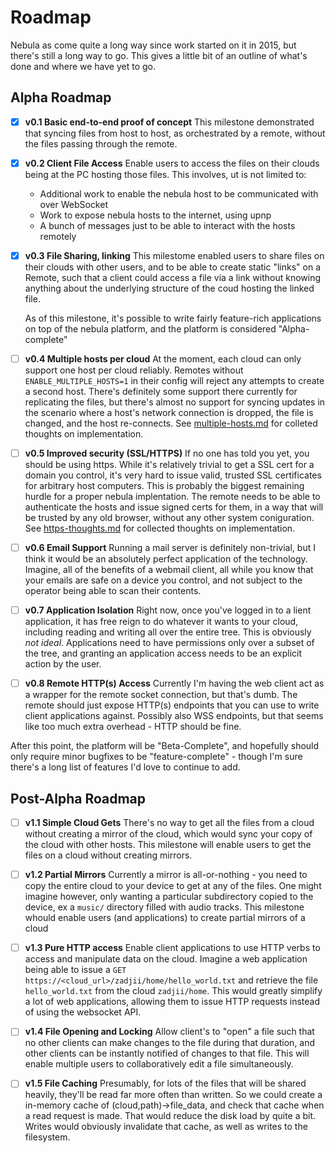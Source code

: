 # Roadmap

Nebula as come quite a long way since work started on it in 2015, but there's still a long way to go. This gives a little bit of an outline of what's done and where we have yet to go.

## Alpha Roadmap

- [x] **v0.1 Basic end-to-end proof of concept**
  This milestone demonstrated that syncing files from host to host, as orchestrated by a remote, without the files passing through the remote.

- [x] **v0.2 Client File Access**
  Enable users to access the files on their clouds being at the PC hosting those files. This involves, ut is not limited to:
    * Additional work to enable the nebula host to be communicated with over WebSocket
    * Work to expose nebula hosts to the internet, using upnp
    * A bunch of messages just to be able to interact with the hosts remotely

- [x] **v0.3 File Sharing, linking**
  This milestome enabled users to share files on their clouds with other users, and to be able to create static "links" on a Remote, such that a client could access a file via a link without knowing anything about the underlying structure of the coud hosting the linked file.

  As of this milestone, it's possible to write fairly feature-rich applications on top of the nebula platform, and the platform is considered "Alpha-complete"

- [ ] **v0.4 Multiple hosts per cloud**
  At the moment, each cloud can only support one host per cloud reliably. Remotes without `ENABLE_MULTIPLE_HOSTS=1` in their config will reject any attempts to create a second host. There's definitely some support there currently for replicating the files, but there's almost no support for syncing updates in the scenario where a host's network connection is dropped, the file is changed, and the host re-connects.
  See [multiple-hosts.md](./multiple-hosts.md) for colleted thoughts on implementation.

- [ ] **v0.5 Improved security (SSL/HTTPS)**
  If no one has told you yet, you should be using https. While it's relatively trivial to get a SSL cert for a domain you control, it's very hard to issue valid, trusted SSL certificates for arbitrary host computers.
  This is probably the biggest remaining hurdle for a proper nebula implentation. The remote needs to be able to authenticate the hosts and issue signed certs for them, in a way that will be trusted by any old browser, without any other system coniguration.
  See [https-thoughts.md](./https-thoughts.md) for collected thoughts on implementation.

- [ ] **v0.6 Email Support**
  Running a mail server is definitely non-trivial, but I think it would be an absolutely perfect application of the technology. Imagine, all of the benefits of a webmail client, all while you know that your emails are safe on a device you control, and not subject to the operator being able to scan their contents.

- [ ] **v0.7 Application Isolation**
  Right now, once you've logged in to a lient application, it has free reign to do whatever it wants to your cloud, including reading and writing all over the entire tree. This is obviously *not ideal*. Applications need to have permissions only over a subset of the tree, and granting an application access needs to be an explicit action by the user.

- [ ] **v0.8 Remote HTTP(s) Access**
  Currently I'm having the web client act as a wrapper for the remote socket connection, but that's dumb. The remote should just expose HTTP(s) endpoints that you can use to write client applications against. Possibly also WSS endpoints, but that seems like too much extra overhead - HTTP should be fine.

After this point, the platform will be "Beta-Complete", and hopefully should only require minor bugfixes to be "feature-complete" - though I'm sure there's a long list of features I'd love to continue to add.

## Post-Alpha Roadmap

- [ ] **v1.1 Simple Cloud Gets**
  There's no way to get all the files from a cloud without creating a mirror of the cloud, which would sync your copy of the cloud with other hosts. This milestone will enable users to get the files on a cloud without creating mirrors.

- [ ] **v1.2 Partial Mirrors**
  Currently a mirror is all-or-nothing - you need to copy the entire cloud to your device to get at any of the files. One might imagine however, only wanting a particular subdirectory copied to the device, ex a `music/` directory filled with audio tracks. This milestone whould enable users (and applications) to create partial mirrors of a cloud

- [ ] **v1.3 Pure HTTP access**
  Enable client applications to use HTTP verbs to access and manipulate data on the cloud. Imagine a web application being able to issue a `GET https://<cloud_url>/zadjii/home/hello_world.txt` and retrieve the file `hello_world.txt` from the cloud `zadjii/home`. This would greatly simplify a lot of web applications, allowing them to issue HTTP requests instead of using the websocket API.

- [ ] **v1.4 File Opening and Locking**
  Allow client's to "open" a file such that no other clients can make changes to the file during that duration, and other clients can be instantly notified of changes to that file. This will enable multiple users to collaboratively edit a file simultaneously.


- [ ] **v1.5 File Caching**
  Presumably, for lots of the files that will be shared heavily, they'll be read far more often than written.
  So we could create a in-memory cache of (cloud,path)->file_data, and check that cache when a read request is made. That would reduce the disk load by quite a bit. Writes would obviously invalidate that cache, as well as writes to the filesystem.
